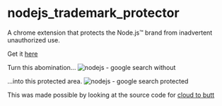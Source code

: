 # nodejs_trademark_protector
A chrome extension that protects the Node.js™ brand from inadvertent unauthorized use.

Get it [here](https://chrome.google.com/webstore/detail/nodejs-trademark-protecto/eimbgeiaijebplhoamndamicfindgkhn)

Turn this abomination...
![nodejs - google search without](https://cloud.githubusercontent.com/assets/432483/6042622/3bd171f4-ac3b-11e4-9f73-b3bcddc06645.png)


...into this protected area.
![nodejs - google search protected](https://cloud.githubusercontent.com/assets/432483/6042621/3bbdf688-ac3b-11e4-91a3-3dad84208ce8.png)

This was made possible by looking at the source code for [cloud to butt](https://github.com/panicsteve/cloud-to-butt)
